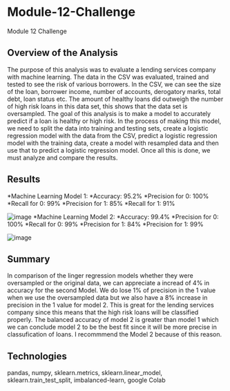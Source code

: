 # Module-12-Challenge
Module 12 Challenge
## Overview of the Analysis
The purpose of this analysis was to evaluate a lending services company with machine learning. The data in the CSV was evaluated, trained and tested to see the risk of various borrowers. 
In the CSV, we can see the size of the loan, borrower income, number of accounts, derogatory marks, total debt, loan status etc.
The amount of healthy loans did outweigh the number of high risk loans in this data set, this shows that the data set is oversampled.
The goal of this analysis is to make a model to accurately predict if a loan is healthy or high risk.
In the process of making this model, we need to split the data into training and testing sets, create a logistic regression model with the data from the CSV, predict a logistic regression model with the training data, create a model with resampled data and then use that to predict a logistic regression model. Once all this is done, we must analyze and compare the results.
## Results
*Machine Learning Model 1:
  *Accuracy: 95.2%
  *Precision for 0: 100%
  *Recall for 0: 99%
  *Precision for 1: 85%
  *Recall for 1: 91%
  
![image](https://github.com/nkp1027/Module-12-Challenge/assets/133065472/3d7aa451-4a3b-4f4c-9d5c-468012118448)
*Machine Learning Model 2:
  *Accuracy: 99.4%
  *Precision for 0: 100%
  *Recall for 0: 99%
  *Precision for 1: 84%
  *Precision for 1: 99%
  
![image](https://github.com/nkp1027/Module-12-Challenge/assets/133065472/362b92f2-15e1-4d8e-a4e3-f1915839c4ae)
## Summary
In comparison of the linger regression models whether they were oversampled or the original data, we can appreciate a incread of 4% in accuracy for the second Model. We do lose 1% of precision in the 1 value when we use the oversampled data but we also have a 8% increase in precision in the 1 value for model 2. This is great for the lending services company since this means that the high risk loans will be classified properly. 
The balanced accuracy of model 2 is greater than model 1 which we can conclude model 2 to be the best fit since it will be more precise in classufication of loans.
I recommmend the Model 2 because of this reason.

## Technologies
pandas, numpy, sklearn.metrics, sklearn.linear_model, sklearn.train_test_split, imbalanced-learn, google Colab
